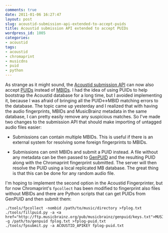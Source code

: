 ```yaml
---
comments: true
date: 2011-01-06 16:27:47
layout: post
slug: acoustid-submission-api-extended-to-accept-puids
title: Acoustid submission API extended to accept PUIDs
wordpress_id: 1005
categories:
- acoustid
tags:
- acoustid
- chromaprint
- musicdns
- puid
- python
---
```


As strange as it might sound, the [Acoustid submission API](http://wiki.acoustid.org/wiki/Web_Service#Submission) can now also accept [PUIDs](http://musicbrainz.org/doc/PUID) instead of [MBIDs](http://musicbrainz.org/doc/Track_ID). I had the idea of using PUIDs to help bootstrap the Acoustid database for a long time, but I avoided implementing it, because I was afraid of bringing all the PUID↔MBID matching errors to the database. The topic came up yesterday and I realized that with having the audio fingerprints, MBIDs and MusicBrainz metadata in the same database, I can pretty easily remove any suspicious matches. So I've made two changes to the submission API that should make importing of untagged audio files easier:





  * Submissions can contain multiple MBIDs. This is useful if there is an external system for resolving some foreign fingerprints to MBIDs.


  * Submissions can omit MBIDs and submit a PUID instead. A file without any metadata can be then passed to [GenPUID](http://musicbrainz.org/doc/GenPUID) and the resulting PUID along with the Chromaprint fingerprint submitted. The server will then resolve the PUID using a local replicated MB database. The great thing is that this can be done for any random audio file.



I'm hoping to implement the second option in the Acoustid Fingerprinter, but for now Chromaprint's `fpcollect` has been modified to fingerprint also files without MBIDs and there are Python scripts that can get PUIDs from GenPUID and then submit them:


    
    
    ./tools/fpcollect -nombid /path/to/music/directory >fplog.txt
    ./tools/fillpuid.py -a <a href="http://ftp.musicbrainz.org/pub/musicbrainz/genpuid/keys.txt">MUSICDNS_APIKEY</a> -g /path/to/genpuid fplog.txt >fplog-puid.txt
    ./tools/fpsubmit.py -a ACOUSTID_APIKEY fplog-puid.txt
    



